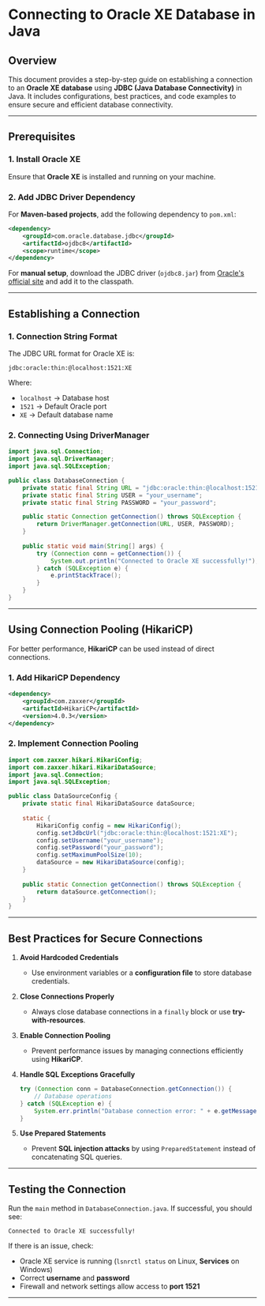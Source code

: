# Connecting to Oracle XE Database in Java

## Overview
This document provides a step-by-step guide on establishing a connection to an **Oracle XE database** using **JDBC (Java Database Connectivity)** in Java. It includes configurations, best practices, and code examples to ensure secure and efficient database connectivity.

---

## Prerequisites

### **1. Install Oracle XE**
Ensure that **Oracle XE** is installed and running on your machine.

### **2. Add JDBC Driver Dependency**
For **Maven-based projects**, add the following dependency to `pom.xml`:
```xml
<dependency>
    <groupId>com.oracle.database.jdbc</groupId>
    <artifactId>ojdbc8</artifactId>
    <scope>runtime</scope>
</dependency>
```

For **manual setup**, download the JDBC driver (`ojdbc8.jar`) from [Oracle's official site](https://www.oracle.com/database/technologies/appdev/jdbc.html) and add it to the classpath.

---

## Establishing a Connection

### **1. Connection String Format**
The JDBC URL format for Oracle XE is:
```
jdbc:oracle:thin:@localhost:1521:XE
```
Where:
- `localhost` → Database host
- `1521` → Default Oracle port
- `XE` → Default database name

### **2. Connecting Using DriverManager**
```java
import java.sql.Connection;
import java.sql.DriverManager;
import java.sql.SQLException;

public class DatabaseConnection {
    private static final String URL = "jdbc:oracle:thin:@localhost:1521:XE";
    private static final String USER = "your_username";
    private static final String PASSWORD = "your_password";

    public static Connection getConnection() throws SQLException {
        return DriverManager.getConnection(URL, USER, PASSWORD);
    }
    
    public static void main(String[] args) {
        try (Connection conn = getConnection()) {
            System.out.println("Connected to Oracle XE successfully!");
        } catch (SQLException e) {
            e.printStackTrace();
        }
    }
}
```

---

## Using Connection Pooling (HikariCP)
For better performance, **HikariCP** can be used instead of direct connections.

### **1. Add HikariCP Dependency**
```xml
<dependency>
    <groupId>com.zaxxer</groupId>
    <artifactId>HikariCP</artifactId>
    <version>4.0.3</version>
</dependency>
```

### **2. Implement Connection Pooling**
```java
import com.zaxxer.hikari.HikariConfig;
import com.zaxxer.hikari.HikariDataSource;
import java.sql.Connection;
import java.sql.SQLException;

public class DataSourceConfig {
    private static final HikariDataSource dataSource;
    
    static {
        HikariConfig config = new HikariConfig();
        config.setJdbcUrl("jdbc:oracle:thin:@localhost:1521:XE");
        config.setUsername("your_username");
        config.setPassword("your_password");
        config.setMaximumPoolSize(10);
        dataSource = new HikariDataSource(config);
    }
    
    public static Connection getConnection() throws SQLException {
        return dataSource.getConnection();
    }
}
```

---

## Best Practices for Secure Connections
1. **Avoid Hardcoded Credentials**
   - Use environment variables or a **configuration file** to store database credentials.

2. **Close Connections Properly**
   - Always close database connections in a `finally` block or use **try-with-resources**.

3. **Enable Connection Pooling**
   - Prevent performance issues by managing connections efficiently using **HikariCP**.

4. **Handle SQL Exceptions Gracefully**
   ```java
   try (Connection conn = DatabaseConnection.getConnection()) {
       // Database operations
   } catch (SQLException e) {
       System.err.println("Database connection error: " + e.getMessage());
   }
   ```

5. **Use Prepared Statements**
   - Prevent **SQL injection attacks** by using `PreparedStatement` instead of concatenating SQL queries.

---

## Testing the Connection
Run the `main` method in `DatabaseConnection.java`. If successful, you should see:
```
Connected to Oracle XE successfully!
```
If there is an issue, check:
- Oracle XE service is running (`lsnrctl status` on Linux, **Services** on Windows)
- Correct **username** and **password**
- Firewall and network settings allow access to **port 1521**

---
